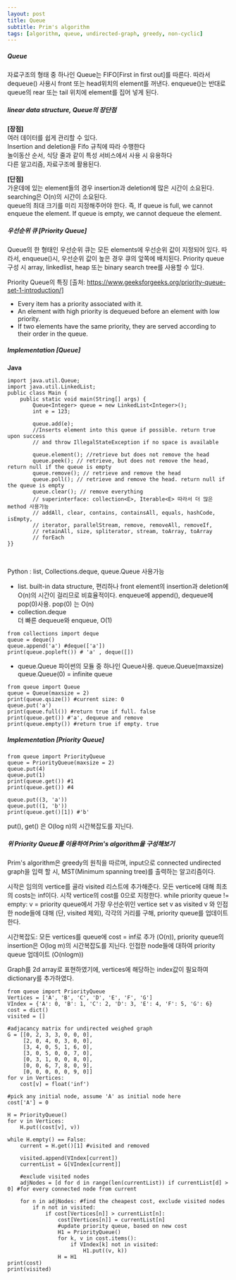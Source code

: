 ```yaml
---
layout: post
title: Queue
subtitle: Prim's algorithm
tags: [algorithm, queue, undirected-graph, greedy, non-cyclic]
---
```

##### Queue
자료구조의 형태 중 하나인 Queue는 FIFO[First in first out]를 따른다. 따라서 dequeue() 사용시 front 또는 head위치의 element를 꺼낸다. enqueue()는 반대로 queue의 rear 또는 tail 위치에 element를 집어 넣게 된다.

##### linear data structure, Queue의 장단점
**[장점]**\
여러 데이터를 쉽게 관리할 수 있다.\
Insertion and deletion을 Fifo 규칙에 따라 수행한다\
놀이동산 순서, 식당 줄과 같이 특성 서비스에서 사용 시 유용하다\
다른 알고리즘, 자료구조에 활용된다.

**[단점]**\
가운데에 있는 element들의 경우 insertion과 deletion에 많은 시간이 소요된다.\
searching은 O(n)의 시간이 소요된다. \
queue의 최대 크기를 미리 지정해주어야 한다. 즉, If queue is full, we cannot enqueue the element. If queue is empty, we cannot dequeue the element.

##### 우선순위 큐 [Priority Queue] 
Queue의 한 형태인 우선순위 큐는 모든 elements에 우선순위 값이 지정되어 있다. 따라서, enqueue()시, 우선순위 값이 높은 경우 큐의 앞쪽에 배치된다. Priority queue 구성 시 array, linkedlist, heap 또는 binary search tree를 사용할 수 있다.

Priority Queue의 특징 [출처: https://www.geeksforgeeks.org/priority-queue-set-1-introduction/]
- Every item has a priority associated with it. 
- An element with high priority is dequeued before an element  with low priority. 
- If two elements have the same priority, they are served according to their order in the queue.

##### Implementation [Queue]
**Java**
```
import java.util.Queue;
import java.util.LinkedList;
public class Main {
    public static void main(String[] args) {
        Queue<Integer> queue = new LinkedList<Integer>();
        int e = 123;

        queue.add(e);
        //Inserts element into this queue if possible. return true upon success
        // and throw IllegalStateException if no space is available

        queue.element(); //retrieve but does not remove the head
        queue.peek(); // retrieve, but does not remove the head, return null if the queue is empty
        queue.remove(); // retrieve and remove the head
        queue.poll(); // retrieve and remove the head. return null if the queue is empty
        queue.clear(); // remove everything
        // superinterface: collection<E>, Iterable<E> 따라서 더 많은 method 사용가능
        // addAll, clear, contains, containsAll, equals, hashCode, isEmpty, 
        // iterator, parallelStream, remove, removeAll, removeIf, 
        // retainAll, size, spliterator, stream, toArray, toArray
        // forEach 
}}
```
<p>&nbsp;</p>
Python 
: list, Collections.deque, queue.Queue 사용가능

- list.
built-in data structure, 편리하나 front element의 insertion과 deletion에 O(n)의 시간이 걸리므로 비효율적이다. enqueue에 append(), dequeue에 pop(0)사용. pop(0) 는 O(n)
- collection.deque  
더 빠른 dequeue와 enqueue, O(1)
```
from collections import deque
queue = deque()
queue.append('a') #deque(['a'])
print(queue.popleft()) # 'a' , deque([])
```
- queue.Queue
파이썬의 모듈 중 하나인 Queue사용. queue.Queue(maxsize)
queue.Queue(0) = infinite queue
```
from queue import Queue
queue = Queue(maxsize = 2)
print(queue.qsize()) #current size: 0
queue.put('a')
print(queue.full()) #return true if full. false
print(queue.get()) #'a', dequeue and remove
print(queue.empty()) #return true if empty. true
```

##### Implementation [Priority Queue]
```
from queue import PriorityQueue
queue = PriorityQueue(maxsize = 2)
queue.put(4)
queue.put(1)
print(queue.get()) #1
print(queue.get()) #4

queue.put((3, 'a'))
queue.put((1, 'b'))
print(queue.get()[1]) #'b'
```
put(), get() 은 O(log n)의 시간복잡도를 지닌다.

##### 위 Priority Queue를 이용하여 Prim's algorithm을 구성해보기
Prim's algorithm은 greedy의 원칙을 따르며,
input으로 connected undirected graph을 입력 할 시, MST(Minimum spanning tree)를 출력하는 알고리즘이다.

시작은 임의의 vertice를 골라 visited 리스트에 추가해준다.
모든 vertice에 대해 최초의 costs는 inf이다.
시작 vertice의 cost를 0으로 지정한다.
while priority queue != empty:
    v = priority queue에서 가장 우선순위인 vertice
    set v as visited
    v 와 인접한 node들에 대해 (단, visited 제외),
    각각의 거리를 구해, priority queue를 업데이트한다. 

시간복잡도: 모든 vertices를 queue에 cost = inf로 추가 (O(n)), 
priority queue의 insertion은 O(log m)의 시간복잡도를 지닌다.
인접한 node들에 대하여 priority queue 업데이트 (O(nlogm))


Graph를 2d array로 표현하였기에, vertices에 해당하는 index값이 필요하여 dictionary를 추가하였다.

```
from queue import PriorityQueue
Vertices = ['A', 'B', 'C', 'D', 'E', 'F', 'G']
VIndex = {'A': 0, 'B': 1, 'C': 2, 'D': 3, 'E': 4, 'F': 5, 'G': 6}
cost = dict()
visited = []

#adjacancy matrix for undirected weighed graph
G = [[0, 2, 3, 3, 0, 0, 0],
     [2, 0, 4, 0, 3, 0, 0],
     [3, 4, 0, 5, 1, 6, 0],
     [3, 0, 5, 0, 0, 7, 0],
     [0, 3, 1, 0, 0, 8, 0],
     [0, 0, 6, 7, 8, 0, 9],
     [0, 0, 0, 0, 0, 9, 0]]
for v in Vertices:
    cost[v] = float('inf')

#pick any initial node, assume 'A' as initial node here
cost['A'] = 0

H = PriorityQueue()
for v in Vertices:
    H.put((cost[v], v))

while H.empty() == False:
    current = H.get()[1] #visited and removed

    visited.append(VIndex[current])
    currentList = G[VIndex[current]]

    #exclude visited nodes
    adjNodes = [d for d in range(len(currentList)) if currentList[d] > 0] #for every connected node from current

    for n in adjNodes: #find the cheapest cost, exclude visited nodes
        if n not in visited:
            if cost[Vertices[n]] > currentList[n]:
                cost[Vertices[n]] = currentList[n]
                #update priority queue, based on new cost
                H1 = PriorityQueue()
                for k, v in cost.items():
                    if VIndex[k] not in visited:
                        H1.put((v, k))
                H = H1
print(cost)
print(visited)

        
```